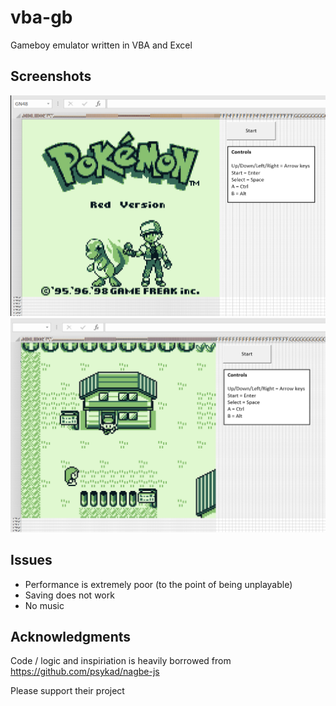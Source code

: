 # vba-gb
Gameboy emulator written in VBA and Excel

## Screenshots

![Title](./title.png "Title")
![Gameplay](./gameplay.png "Gameplay")

## Issues

- Performance is extremely poor (to the point of being unplayable)
- Saving does not work
- No music

## Acknowledgments

Code / logic and inspiriation is heavily borrowed from https://github.com/psykad/nagbe-js

Please support their project

